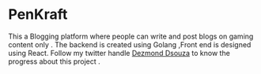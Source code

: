 # PenKraft
This a  Blogging platform where people can write and post blogs on gaming content only . The backend is created using Golang ,Front end is designed using React.
Follow my twitter handle [Dezmond Dsouza](https://x.com/I_Dsouza7697) to know the progress about this project .
